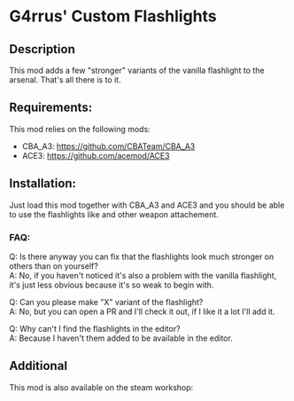 # G4rrus' Custom Flashlights
## Description
This mod adds a few "stronger" variants of the vanilla flashlight to the arsenal. That's all there is to it.

## Requirements:
This mod relies on the following mods:
* CBA_A3: https://github.com/CBATeam/CBA_A3
* ACE3: https://github.com/acemod/ACE3

## Installation:
Just load this mod together with CBA_A3 and ACE3 and you should be able to use the flashlights like and other weapon attachement.

### FAQ:
Q: Is there anyway you can fix that the flashlights look much stronger on others than on yourself?\
A: No, if you haven't noticed it's also a problem with the vanilla flashlight, it's just less obvious because it's so weak to begin with.

Q: Can you please make "X" variant of the flashlight?\
A: No, but you can open a PR and I'll check it out, if I like it a lot I'll add it.

Q: Why can't I find the flashlights in the editor?\
A: Because I haven't them added to be available in the editor.

## Additional
This mod is also available on the steam workshop:
